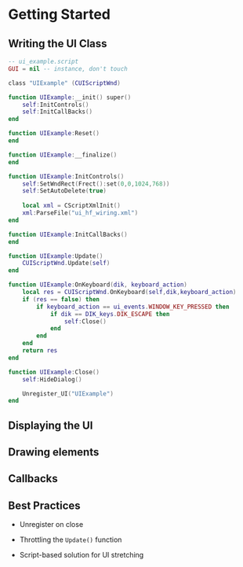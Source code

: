 # Getting Started

## Writing the UI Class
```lua
-- ui_example.script
GUI = nil -- instance, don't touch

class "UIExample" (CUIScriptWnd)

function UIExample:__init() super()
    self:InitControls()
    self:InitCallBacks()
end

function UIExample:Reset()
end

function UIExample:__finalize()
end

function UIExample:InitControls()
    self:SetWndRect(Frect():set(0,0,1024,768))
    self:SetAutoDelete(true)
    
    local xml = CScriptXmlInit()
    xml:ParseFile("ui_hf_wiring.xml")
end

function UIExample:InitCallBacks()
end

function UIExample:Update()
    CUIScriptWnd.Update(self)
end

function UIExample:OnKeyboard(dik, keyboard_action)
    local res = CUIScriptWnd.OnKeyboard(self,dik,keyboard_action)
    if (res == false) then
        if keyboard_action == ui_events.WINDOW_KEY_PRESSED then
            if dik == DIK_keys.DIK_ESCAPE then
                self:Close()
            end
        end
    end
    return res
end

function UIExample:Close()
    self:HideDialog()

    Unregister_UI("UIExample")
end
```

## Displaying the UI


## Drawing elements


## Callbacks


## Best Practices

- Unregister on close

- Throttling the `Update()` function

- Script-based solution for UI stretching

